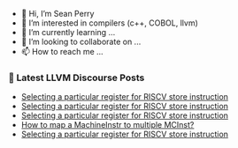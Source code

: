 - 👋 Hi, I’m Sean Perry
- 👀 I’m interested in compilers (c++, COBOL, llvm)
- 🌱 I’m currently learning ...
- 💞️ I’m looking to collaborate on ...
- 📫 How to reach me ...

<!---
s66perry/s66perry is a ✨ special ✨ repository because its `README.md` (this file) appears on your GitHub profile.
You can click the Preview link to take a look at your changes.
--->
### 📕 Latest LLVM Discourse Posts

<!-- DISCOURSE-LLVM:START -->
- [Selecting a particular register for RISCV store instruction](https://discourse.llvm.org/t/selecting-a-particular-register-for-riscv-store-instruction/70452#post_4)
- [Selecting a particular register for RISCV store instruction](https://discourse.llvm.org/t/selecting-a-particular-register-for-riscv-store-instruction/70452#post_3)
- [Selecting a particular register for RISCV store instruction](https://discourse.llvm.org/t/selecting-a-particular-register-for-riscv-store-instruction/70452#post_2)
- [How to map a MachineInstr to multiple MCInst?](https://discourse.llvm.org/t/how-to-map-a-machineinstr-to-multiple-mcinst/70450#post_2)
- [Selecting a particular register for RISCV store instruction](https://discourse.llvm.org/t/selecting-a-particular-register-for-riscv-store-instruction/70452#post_1)
<!-- DISCOURSE-LLVM:END -->
